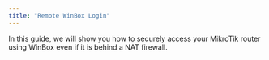 ```yaml
---
title: "Remote WinBox Login"
---
```


In this guide, we will show you how to securely access your MikroTik router using WinBox even if it is behind a NAT
firewall.